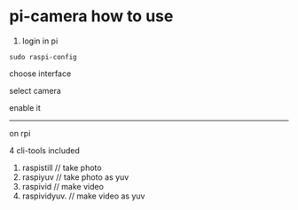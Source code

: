 # pi-camera how to use

1. login in pi

```sudo raspi-config```

choose interface 

select camera 

enable it 

----------------

on rpi 

4 cli-tools included

 1. raspistill // take photo
 2. raspiyuv // take photo as yuv
 3. raspivid // make video
 4. raspividyuv. // make video as yuv
 
 